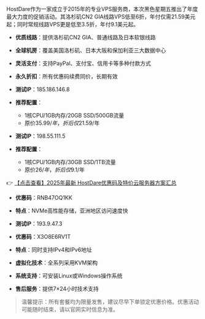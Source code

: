 
HostDare作为一家成立于2015年的专业VPS服务商，本次黑色星期五推出了年度最大力度的促销活动。其洛杉矶CN2 GIA线路VPS低至6折，年付仅需21.59美元起；同时常规线路VPS更是低至3.5折，年付9.1美元起。

- **优质线路**：提供洛杉矶CN2 GIA、普通线路及日本软银线路
- **全球机房**：覆盖美国洛杉矶、日本大阪和保加利亚三大数据中心
- **灵活支付**：支持PayPal、支付宝、信用卡等多种付款方式
- **永久折扣**：所有优惠码续费同价，长期有效

- **测试IP**：185.186.146.8
- **推荐配置**：
  - 1核CPU/1GB内存/20GB SSD/500GB流量
  - 原价$35.99/年，折后仅$21.59/年

- **测试IP**：198.55.111.5
- **推荐配置**：
  - 1核CPU/1GB内存/30GB SSD/1TB流量
  - 原价$26/年，折后仅$9.1/年

👉 [【点击查看】2025年最新 HostDare优惠码及特价云服务器方案汇总](https://bit.ly/hostdare)

- **优惠码**：RNB47OQ1KK
- **特点**：NVMe高性能存储，亚洲地区访问速度快

- **测试IP**：193.9.47.3
- **优惠码**：X3O8E6RV1T
- **特点**：同时支持IPv4和IPv6地址

- **虚拟化技术**：全系列采用KVM架构
- **系统支持**：可安装Linux或Windows操作系统
- **售后服务**：提供7×24小时技术支持

> 温馨提示：所有套餐均为限量发售，建议尽早下单锁定优惠价格。优惠活动可能随时结束，请以官网实时信息为准。
